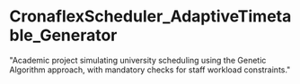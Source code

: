 # CronaflexScheduler_AdaptiveTimetable_Generator
"Academic project simulating university scheduling using the Genetic Algorithm approach, with mandatory checks for staff workload constraints."
